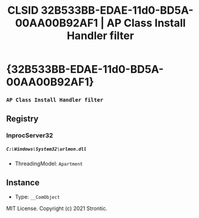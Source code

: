 ﻿---
title: "CLSID 32B533BB-EDAE-11d0-BD5A-00AA00B92AF1 | AP Class Install Handler filter"
excerpt: What is COM-Object CLSID 32B533BB-EDAE-11d0-BD5A-00AA00B92AF1?
---

# {32B533BB-EDAE-11d0-BD5A-00AA00B92AF1}

### `AP Class Install Handler filter`

## Registry


### InprocServer32

##### `C:\Windows\System32\urlmon.dll`
* ThreadingModel: `Apartment`

## Instance

* Type: `__ComObject`

MIT License. Copyright (c) 2021 Strontic.


